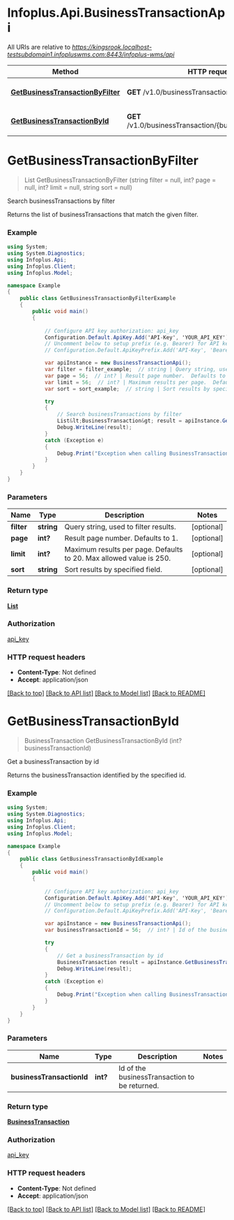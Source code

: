 # Infoplus.Api.BusinessTransactionApi

All URIs are relative to *https://kingsrook.localhost-testsubdomain1.infopluswms.com:8443/infoplus-wms/api*

Method | HTTP request | Description
------------- | ------------- | -------------
[**GetBusinessTransactionByFilter**](BusinessTransactionApi.md#getbusinesstransactionbyfilter) | **GET** /v1.0/businessTransaction/search | Search businessTransactions by filter
[**GetBusinessTransactionById**](BusinessTransactionApi.md#getbusinesstransactionbyid) | **GET** /v1.0/businessTransaction/{businessTransactionId} | Get a businessTransaction by id


# **GetBusinessTransactionByFilter**
> List<BusinessTransaction> GetBusinessTransactionByFilter (string filter = null, int? page = null, int? limit = null, string sort = null)

Search businessTransactions by filter

Returns the list of businessTransactions that match the given filter.

### Example
```csharp
using System;
using System.Diagnostics;
using Infoplus.Api;
using Infoplus.Client;
using Infoplus.Model;

namespace Example
{
    public class GetBusinessTransactionByFilterExample
    {
        public void main()
        {
            
            // Configure API key authorization: api_key
            Configuration.Default.ApiKey.Add('API-Key', 'YOUR_API_KEY');
            // Uncomment below to setup prefix (e.g. Bearer) for API key, if needed
            // Configuration.Default.ApiKeyPrefix.Add('API-Key', 'Bearer');

            var apiInstance = new BusinessTransactionApi();
            var filter = filter_example;  // string | Query string, used to filter results. (optional) 
            var page = 56;  // int? | Result page number.  Defaults to 1. (optional) 
            var limit = 56;  // int? | Maximum results per page.  Defaults to 20.  Max allowed value is 250. (optional) 
            var sort = sort_example;  // string | Sort results by specified field. (optional) 

            try
            {
                // Search businessTransactions by filter
                List&lt;BusinessTransaction&gt; result = apiInstance.GetBusinessTransactionByFilter(filter, page, limit, sort);
                Debug.WriteLine(result);
            }
            catch (Exception e)
            {
                Debug.Print("Exception when calling BusinessTransactionApi.GetBusinessTransactionByFilter: " + e.Message );
            }
        }
    }
}
```

### Parameters

Name | Type | Description  | Notes
------------- | ------------- | ------------- | -------------
 **filter** | **string**| Query string, used to filter results. | [optional] 
 **page** | **int?**| Result page number.  Defaults to 1. | [optional] 
 **limit** | **int?**| Maximum results per page.  Defaults to 20.  Max allowed value is 250. | [optional] 
 **sort** | **string**| Sort results by specified field. | [optional] 

### Return type

[**List<BusinessTransaction>**](BusinessTransaction.md)

### Authorization

[api_key](../README.md#api_key)

### HTTP request headers

 - **Content-Type**: Not defined
 - **Accept**: application/json

[[Back to top]](#) [[Back to API list]](../README.md#documentation-for-api-endpoints) [[Back to Model list]](../README.md#documentation-for-models) [[Back to README]](../README.md)

# **GetBusinessTransactionById**
> BusinessTransaction GetBusinessTransactionById (int? businessTransactionId)

Get a businessTransaction by id

Returns the businessTransaction identified by the specified id.

### Example
```csharp
using System;
using System.Diagnostics;
using Infoplus.Api;
using Infoplus.Client;
using Infoplus.Model;

namespace Example
{
    public class GetBusinessTransactionByIdExample
    {
        public void main()
        {
            
            // Configure API key authorization: api_key
            Configuration.Default.ApiKey.Add('API-Key', 'YOUR_API_KEY');
            // Uncomment below to setup prefix (e.g. Bearer) for API key, if needed
            // Configuration.Default.ApiKeyPrefix.Add('API-Key', 'Bearer');

            var apiInstance = new BusinessTransactionApi();
            var businessTransactionId = 56;  // int? | Id of the businessTransaction to be returned.

            try
            {
                // Get a businessTransaction by id
                BusinessTransaction result = apiInstance.GetBusinessTransactionById(businessTransactionId);
                Debug.WriteLine(result);
            }
            catch (Exception e)
            {
                Debug.Print("Exception when calling BusinessTransactionApi.GetBusinessTransactionById: " + e.Message );
            }
        }
    }
}
```

### Parameters

Name | Type | Description  | Notes
------------- | ------------- | ------------- | -------------
 **businessTransactionId** | **int?**| Id of the businessTransaction to be returned. | 

### Return type

[**BusinessTransaction**](BusinessTransaction.md)

### Authorization

[api_key](../README.md#api_key)

### HTTP request headers

 - **Content-Type**: Not defined
 - **Accept**: application/json

[[Back to top]](#) [[Back to API list]](../README.md#documentation-for-api-endpoints) [[Back to Model list]](../README.md#documentation-for-models) [[Back to README]](../README.md)

